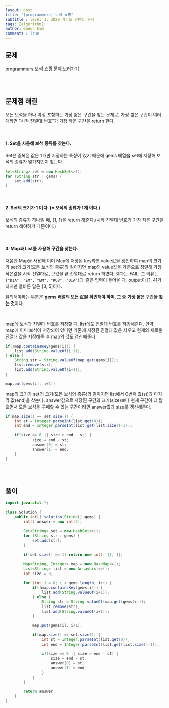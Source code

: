 ```yaml
---
layout: post
title: "[programmers] 보석 쇼핑"
subtitle : level 3, 2020 카카오 인턴십 문제
tags: [algorithm]
author: Gaeun Kim
comments : True
---
```


<h2>문제</h2>

[programmers 보석 쇼핑 문제 보러가기](https://programmers.co.kr/learn/courses/30/lessons/67258?language=java)

<br><br>

<h2>문제점 해결</h2>

모든 보석을 하나 이상 포함하는 가장 짧은 구간을 찾는 문제로, 가장 짧은 구간이 여러 개라면 "시작 진열대 번호"가 가장 작은 구간을 return 한다.

<br>

#### 1. Set을 사용해 보석 종류를 찾는다.

Set은 중복된 값은 1개만 저장하는 특징이 있기 때문에 gems 배열을 set에 저장해 보석의 종류가 몇가지인지 찾는다.

```java
Set<String> set = new HashSet<>();
for (String str : gems) {
	set.add(str);
}
```

<br>

#### 2. Set의 크기가 1 이다. (= 보석의 종류가 1개 이다.)

보석의 종류가 하나일 때, {1, 1}을 return 해준다.(시작 진열대 번호가 가장 작은 구간을 return 해야하기 때문이다.)

<br>

#### 3. Map과 List를 사용해 구간을 찾는다.

처음엔 Map을 사용해 이미 Map에 저장된 key라면 value값을 갱신하여 map의 크기가 set의 크기(모든 보석의 종류)와 같아지면 map의 value값을 기준으로 정렬해 가장 작은값을 시작 진열대로, 큰값을 끝 진열대로 return 하였다. 결과는 FAIL. 그 이유는 `{"DIA", "EM", "EM", "RUB", "DIA"}`과 같은 입력이 들어올 때, output이 [1, 4]가 되지만 올바른 답은 [3, 5]이다.

유의해야하는 부분은 **gems 배열의 모든 값을 확인해야 하며, 그 중 가장 짧은 구간을 찾는 것**이다.

<br>

map에 보석과 진열대 번호를 저장할 때, list에도 진열대 번호를 저장해준다. 만약, map에 이미 보석이 저장되어 있다면 기존에 저장된 진열대 값은 지우고 현재의 새로운 진열대 값을 저장해준 후 map의 값도 갱신해준다.

```java
if(!map.containsKey(gems[i])) {
    list.add(String.valueOf(i+1));
} else {
	String str = String.valueOf(map.get(gems[i]));
	list.remove(str);
	list.add(String.valueOf(i+1));
}

map.put(gems[i], i+1);
```

map의 크기가 set의 크기(모든 보석의 종류)와 같아지면 list에서 0번째 값(st)과 마지막 값(end)을 찾는다. answer값으로 저장된 구간의 크기(size)보다 현재 구간이 더 짧으면서 모든 보석을 구매할 수 있는 구간이라면 answer값과 size를 갱신해준다.

```java
if(map.size() == set.size()) {
	int st = Integer.parseInt(list.get(0));
	int end = Integer.parseInt(list.get(list.size()-1));
				
	if(size == 0 || size > end - st) {
			size = end - st;
			answer[0] = st;
			answer[1] = end;
	}
}
```

<br><br>

<h2>풀이</h2>

```java
import java.util.*;

class Solution {
	public int[] solution(String[] gems) {
		int[] answer = new int[2];
		
		Set<String> set = new HashSet<>();
		for (String str : gems) {
			set.add(str);
		}
		
		if(set.size() == 1) return new int[] {1, 1};
		
		Map<String, Integer> map = new HashMap<>();
		List<String> list = new ArrayList<>();
		int size = 0;
		
		for (int i = 0; i < gems.length; i++) {
			if(!map.containsKey(gems[i])) {
				list.add(String.valueOf(i+1));
			} else {
				String str = String.valueOf(map.get(gems[i]));
				list.remove(str);
				list.add(String.valueOf(i+1));
			}
			
			map.put(gems[i], i+1);
			
			if(map.size() == set.size()) {
				int st = Integer.parseInt(list.get(0));
				int end = Integer.parseInt(list.get(list.size()-1));
				
				if(size == 0 || size > end - st) {
					size = end - st;
					answer[0] = st;
					answer[1] = end;
				}
			}
		}
		
		return answer;
	}
}
```

